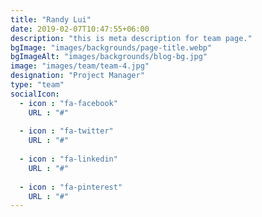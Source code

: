 ```yaml
---
title: "Randy Lui"
date: 2019-02-07T10:47:55+06:00
description: "this is meta description for team page."
bgImage: "images/backgrounds/page-title.webp"
bgImageAlt: "images/backgrounds/blog-bg.jpg"
image: "images/team/team-4.jpg"
designation: "Project Manager"
type: "team"
socialIcon:
  - icon : "fa-facebook"
    URL : "#"
    
  - icon : "fa-twitter"
    URL : "#"
    
  - icon : "fa-linkedin"
    URL : "#"
    
  - icon : "fa-pinterest"
    URL : "#"
---
```


